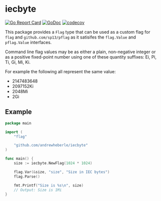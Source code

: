 # iecbyte

[![Go Report Card](https://goreportcard.com/badge/github.com/andrewheberle/iecbyte?logo=go&style=flat-square)](https://goreportcard.com/report/github.com/andrewheberle/iecbyte)
[![GoDoc](https://img.shields.io/badge/godoc-reference-blue.svg)](https://godoc.org/github.com/andrewheberle/iecbyte)
[![codecov](https://codecov.io/gh/andrewheberle/iecbyte/graph/badge.svg?token=MNFPOWU3VV)](https://codecov.io/gh/andrewheberle/iecbyte)

This package provides a `Flag` type that can be used as a custom flag for `flag` and `github.com/sp13/pflag` as it satisifes the `flag.Value` and `pflag.Value` interfaces.

Command line flag values may be as either a plain, non-negative integer or as a positive fixed-point number using one of these quantity suffixes: Ei, Pi, Ti, Gi, Mi, Ki.

For example the following all represent the same value:
* 2147483648
* 2097152Ki
* 2048Mi
* 2Gi

## Example

```go
package main

import (
    "flag"

    "github.com/andrewheberle/iecbyte"
)

func main() {
	size := iecbyte.NewFlag(1024 * 1024)

	flag.Var(&size, "size", "Size in IEC bytes")
	flag.Parse()

	fmt.Printf("Size is %s\n", size)
	// Output: Size is 1Mi
}
```
